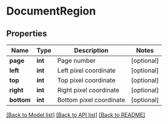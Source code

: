 # DocumentRegion

## Properties
Name | Type | Description | Notes
------------ | ------------- | ------------- | -------------
**page** | **int** | Page number | [optional] 
**left** | **int** | Left pixel coordinate | [optional] 
**top** | **int** | Top pixel coordinate | [optional] 
**right** | **int** | Right pixel coordinate | [optional] 
**bottom** | **int** | Bottom pixel coordinate | [optional] 

[[Back to Model list]](../README.md#documentation-for-models) [[Back to API list]](../README.md#documentation-for-api-endpoints) [[Back to README]](../README.md)


